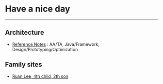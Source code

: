 # Have a nice day 
---
## Architecture

* [Reference Notes](reference.notes) : AA/TA, Java/Framework, Design/Prototyping/Optimization

## Family sites

* [Ruan.Lee, 4th child, 2th son](http://ruaniz.com)

